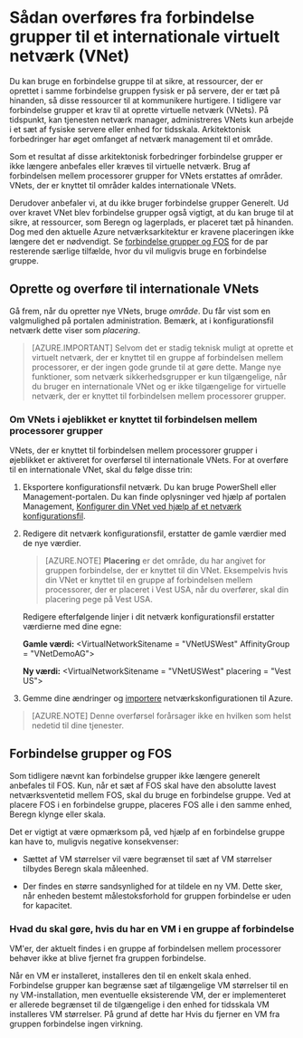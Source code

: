 <properties 
   pageTitle="Sådan overføres fra forbindelse grupper til et internationale virtuelt netværk (VNet)"
   description="Lær at overføre fra forbindelse grupper til internationale vnets"
   services="virtual-network"
   documentationCenter="na"
   authors="jimdial"
   manager="carmonm"
   editor="tysonn" />
<tags 
   ms.service="virtual-network"
   ms.devlang="na"
   ms.topic="article"
   ms.tgt_pltfrm="na"
   ms.workload="infrastructure-services"
   ms.date="03/15/2016"
   ms.author="jdial" />

# <a name="how-to-migrate-from-affinity-groups-to-a-regional-virtual-network-vnet"></a>Sådan overføres fra forbindelse grupper til et internationale virtuelt netværk (VNet)

Du kan bruge en forbindelse gruppe til at sikre, at ressourcer, der er oprettet i samme forbindelse gruppen fysisk er på servere, der er tæt på hinanden, så disse ressourcer til at kommunikere hurtigere. I tidligere var forbindelse grupper et krav til at oprette virtuelle netværk (VNets). På tidspunkt, kan tjenesten netværk manager, administreres VNets kun arbejde i et sæt af fysiske servere eller enhed for tidsskala. Arkitektonisk forbedringer har øget omfanget af netværk management til et område.

Som et resultat af disse arkitektonisk forbedringer forbindelse grupper er ikke længere anbefales eller kræves til virtuelle netværk. Brug af forbindelsen mellem processorer grupper for VNets erstattes af områder. VNets, der er knyttet til områder kaldes internationale VNets.

Derudover anbefaler vi, at du ikke bruger forbindelse grupper Generelt. Ud over kravet VNet blev forbindelse grupper også vigtigt, at du kan bruge til at sikre, at ressourcer, som Beregn og lagerplads, er placeret tæt på hinanden. Dog med den aktuelle Azure netværksarkitektur er kravene placeringen ikke længere det er nødvendigt. Se [forbindelse grupper og FOS](#Affinity-groups-and-VMs) for de par resterende særlige tilfælde, hvor du vil muligvis bruge en forbindelse gruppe.

## <a name="creating-and-migrating-to-regional-vnets"></a>Oprette og overføre til internationale VNets

Gå frem, når du opretter nye VNets, bruge *område*. Du får vist som en valgmulighed på portalen administration. Bemærk, at i konfigurationsfil netværk dette viser som *placering*.

>[AZURE.IMPORTANT] Selvom det er stadig teknisk muligt at oprette et virtuelt netværk, der er knyttet til en gruppe af forbindelsen mellem processorer, er der ingen gode grunde til at gøre dette. Mange nye funktioner, som netværk sikkerhedsgrupper er kun tilgængelige, når du bruger en internationale VNet og er ikke tilgængelige for virtuelle netværk, der er knyttet til forbindelsen mellem processorer grupper.

### <a name="about-vnets-currently-associated-with-affinity-groups"></a>Om VNets i øjeblikket er knyttet til forbindelsen mellem processorer grupper

VNets, der er knyttet til forbindelsen mellem processorer grupper i øjeblikket er aktiveret for overførsel til internationale VNets. For at overføre til en internationale VNet, skal du følge disse trin:

1. Eksportere konfigurationsfil netværk. Du kan bruge PowerShell eller Management-portalen. Du kan finde oplysninger ved hjælp af portalen Management, [Konfigurer din VNet ved hjælp af et netværk konfigurationsfil](virtual-networks-using-network-configuration-file.md).

1. Redigere dit netværk konfigurationsfil, erstatter de gamle værdier med de nye værdier. 

    > [AZURE.NOTE] **Placering** er det område, du har angivet for gruppen forbindelse, der er knyttet til din VNet. Eksempelvis hvis din VNet er knyttet til en gruppe af forbindelsen mellem processorer, der er placeret i Vest USA, når du overfører, skal din placering pege på Vest USA. 
    
    Redigere efterfølgende linjer i dit netværk konfigurationsfil erstatter værdierne med dine egne: 

    **Gamle værdi:** \<VirtualNetworkSitename = "VNetUSWest" AffinityGroup = "VNetDemoAG"\> 

    **Ny værdi:** \<VirtualNetworkSitename = "VNetUSWest" placering = "Vest US"\>

1. Gemme dine ændringer og [importere](virtual-networks-using-network-configuration-file.md) netværkskonfigurationen til Azure.

>[AZURE.NOTE] Denne overførsel forårsager ikke en hvilken som helst nedetid til dine tjenester.

## <a name="affinity-groups-and-vms"></a>Forbindelse grupper og FOS

Som tidligere nævnt kan forbindelse grupper ikke længere generelt anbefales til FOS. Kun, når et sæt af FOS skal have den absolutte lavest netværksventetid mellem FOS, skal du bruge en forbindelse gruppe. Ved at placere FOS i en forbindelse gruppe, placeres FOS alle i den samme enhed, Beregn klynge eller skala.

Det er vigtigt at være opmærksom på, ved hjælp af en forbindelse gruppe kan have to, muligvis negative konsekvenser:

- Sættet af VM størrelser vil være begrænset til sæt af VM størrelser tilbydes Beregn skala måleenhed.

- Der findes en større sandsynlighed for at tildele en ny VM. Dette sker, når enheden bestemt målestoksforhold for gruppen forbindelse er uden for kapacitet.

### <a name="what-to-do-if-you-have-a-vm-in-an-affinity-group"></a>Hvad du skal gøre, hvis du har en VM i en gruppe af forbindelse

VM'er, der aktuelt findes i en gruppe af forbindelsen mellem processorer behøver ikke at blive fjernet fra gruppen forbindelse.

Når en VM er installeret, installeres den til en enkelt skala enhed. Forbindelse grupper kan begrænse sæt af tilgængelige VM størrelser til en ny VM-installation, men eventuelle eksisterende VM, der er implementeret er allerede begrænset til de tilgængelige i den enhed for tidsskala VM installeres VM størrelser. På grund af dette har Hvis du fjerner en VM fra gruppen forbindelse ingen virkning.
 
